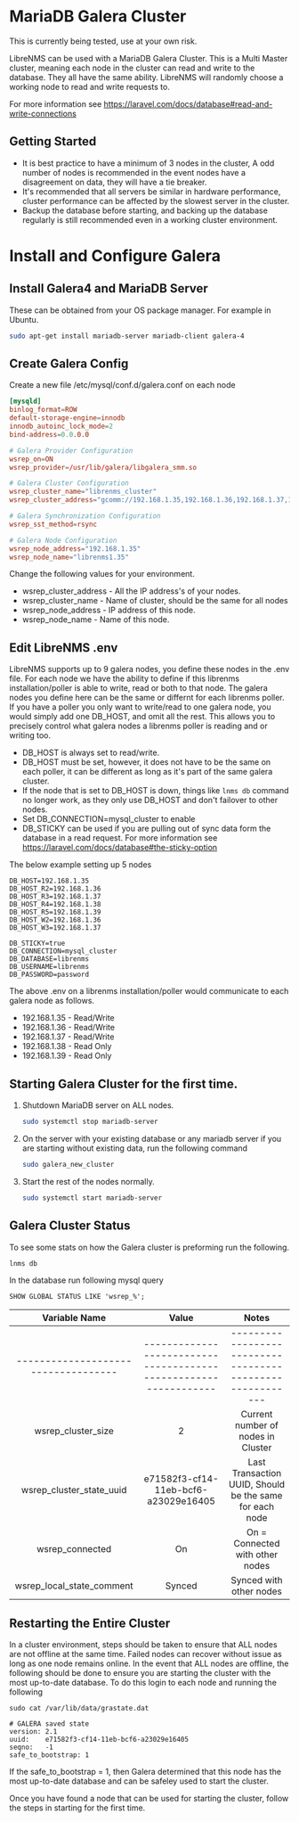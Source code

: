 # MariaDB Galera Cluster

This is currently being tested, use at your own risk.

LibreNMS can be used with a MariaDB Galera Cluster. This is a Multi Master cluster, meaning each
node in the cluster can read and write to the database. They all have the same ability. LibreNMS will
randomly choose a working node to read and write requests to. 


For more information see
<https://laravel.com/docs/database#read-and-write-connections>


## Getting Started

 * It is best practice to have a minimum of 3 nodes in the cluster, A odd number of nodes is recommended in the event nodes have a disagreement on data, they will have a tie breaker.
 * It's recommended that all servers be similar in hardware performance, cluster performance can be affected by the slowest server in the cluster. 
 * Backup the database before starting, and backing up the database regularly is still recommended even in a working cluster environment.

# Install and Configure Galera

## Install Galera4 and MariaDB Server

These can be obtained from your OS package manager. For example in Ubuntu.
```bash
sudo apt-get install mariadb-server mariadb-client galera-4
```

## Create Galera Config

Create a new file /etc/mysql/conf.d/galera.conf on each node

```galera.conf
[mysqld]
binlog_format=ROW
default-storage-engine=innodb
innodb_autoinc_lock_mode=2
bind-address=0.0.0.0

# Galera Provider Configuration
wsrep_on=ON
wsrep_provider=/usr/lib/galera/libgalera_smm.so

# Galera Cluster Configuration
wsrep_cluster_name="librenms_cluster"
wsrep_cluster_address="gcomm://192.168.1.35,192.168.1.36,192.168.1.37,192.168.1.38,192.168.1.39"

# Galera Synchronization Configuration
wsrep_sst_method=rsync

# Galera Node Configuration
wsrep_node_address="192.168.1.35"
wsrep_node_name="librenms1.35"
```
Change the following values for your environment. 
* wsrep_cluster_address -  All the IP address's of your nodes.
* wsrep_cluster_name - Name of cluster, should be the same for all nodes
* wsrep_node_address - IP address of this node.
* wsrep_node_name - Name of this node.

## Edit LibreNMS .env

LibreNMS supports up to 9 galera nodes, you define these nodes in the .env file. For each node we have the ability to define if this librenms installation/poller is able to write, read or both to that node. 
The galera nodes you define here can be the same or differnt for each librenms poller. If you have a poller you only want to write/read to one galera node, you would simply add one DB_HOST, and omit all the rest. This allows you to precisely control what galera nodes a librenms poller is reading and or writing too. 

* DB_HOST is always set to read/write.
* DB_HOST must be set, however, it does not have to be the same on each poller, it can be different as long as it's part of the same galera cluster.
* If the node that is set to DB_HOST is down, things like ```lnms db``` command no longer work, as they only use DB_HOST and don't failover to other nodes. 
* Set DB_CONNECTION=mysql_cluster to enable
* DB_STICKY can be used if you are pulling out of sync data form the database in a read request. For more information see
<https://laravel.com/docs/database#the-sticky-option>

The below example setting up 5 nodes

```dotenv
DB_HOST=192.168.1.35
DB_HOST_R2=192.168.1.36
DB_HOST_R3=192.168.1.37
DB_HOST_R4=192.168.1.38
DB_HOST_R5=192.168.1.39
DB_HOST_W2=192.168.1.36
DB_HOST_W3=192.168.1.37

DB_STICKY=true
DB_CONNECTION=mysql_cluster
DB_DATABASE=librenms
DB_USERNAME=librenms
DB_PASSWORD=password
```
The above .env on a librenms installation/poller would communicate to each galera node as follows.
 
* 192.168.1.35 - Read/Write
* 192.168.1.36 - Read/Write
* 192.168.1.37 - Read/Write
* 192.168.1.38 - Read Only
* 192.168.1.39 - Read Only

## Starting Galera Cluster for the first time.

1) Shutdown MariaDB server on ALL nodes.
	```bash
	sudo systemctl stop mariadb-server
	```
2) On the server with your existing database or any mariadb server if you are starting without existing data, run the following command
	```bash
	sudo galera_new_cluster
	```
3) Start the rest of the nodes normally.
	```bash
	sudo systemctl start mariadb-server
	```

## Galera Cluster Status

To see some stats on how the Galera cluster is preforming run the following.

```bash
lnms db
```
In the database run following mysql query
```mysql
SHOW GLOBAL STATUS LIKE 'wsrep_%';
```

|    Variable Name                     |    Value                                                        |   Notes                                                 |  
|    :----:                            |    :----:                                                       |    :----:                                               |
| -----------------------------------  | ----------------------------------------------------------------|---------------------------------------------------------|
| wsrep_cluster_size                   | 2                                                               | Current number of nodes in Cluster                      |
| wsrep_cluster_state_uuid             | e71582f3-cf14-11eb-bcf6-a23029e16405                            | Last Transaction UUID, Should be the same for each node |
| wsrep_connected                      | On                                                              | On = Connected with other nodes                         |
| wsrep_local_state_comment            | Synced                                                          | Synced with other nodes                                 |



## Restarting the Entire Cluster

In a cluster environment, steps should be taken to ensure that ALL nodes are not offline at the same time. Failed nodes can recover without issue as long as one node remains online.
In the event that ALL nodes are offline, the following should be done to ensure you are starting the cluster with the most up-to-date database. To do this login to each node and running the following


```grastate.dat
sudo cat /var/lib/data/grastate.dat
```

```
# GALERA saved state
version: 2.1
uuid:    e71582f3-cf14-11eb-bcf6-a23029e16405
seqno:   -1
safe_to_bootstrap: 1
```

If the safe_to_bootstrap = 1, then Galera determined that this node has the most up-to-date database and can be safeley used to start the cluster. 

Once you have found a node that can be used for starting the cluster, follow the steps in starting for the first time.
